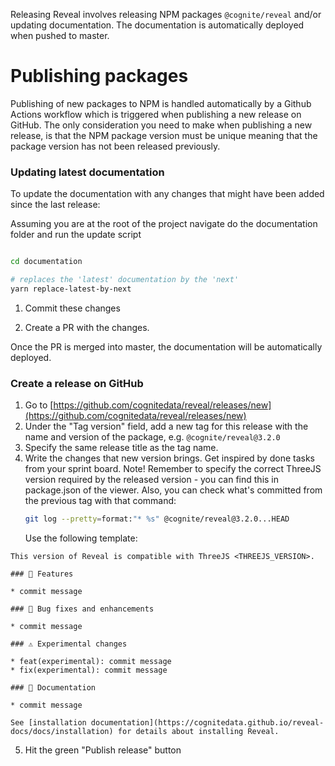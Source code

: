 Releasing Reveal involves releasing NPM packages `@cognite/reveal` and/or updating documentation. The documentation is automatically
deployed when pushed to master.

# Publishing packages
Publishing of new packages to NPM is handled automatically by a Github Actions workflow which is triggered when publishing a new release on GitHub.
The only consideration you need to make when publishing a new release, is that the NPM package version must be unique meaning that the package version has not been released previously.

### Updating latest documentation
To update the documentation with any changes that might have been added since the last release:

Assuming you are at the root of the project navigate do the documentation folder and run the update script

```bash

cd documentation

# replaces the 'latest' documentation by the 'next'
yarn replace-latest-by-next
```

1. Commit these changes

2. Create a PR with the changes.

Once the PR is merged into master, the documentation will be automatically deployed.

### Create a release on GitHub

1. Go to [https://github.com/cognitedata/reveal/releases/new](https://github.com/cognitedata/reveal/releases/new)
2. Under the "Tag version" field, add a new tag for this release with the name and version of the package, e.g. `@cognite/reveal@3.2.0`
3. Specify the same release title as the tag name.
4. Write the changes that new version brings. Get inspired by done tasks from your sprint board. Note!
   Remember to specify the correct ThreeJS version required by the released version - you can find this in package.json
   of the viewer.
Also, you can check what's committed from the previous tag with that command:
   ```bash
   git log --pretty=format:"* %s" @cognite/reveal@3.2.0...HEAD
   ```
    Use the following template:
```
This version of Reveal is compatible with ThreeJS <THREEJS_VERSION>.

### 🚀 Features

* commit message

### 🐞 Bug fixes and enhancements

* commit message

### ⚠️ Experimental changes

* feat(experimental): commit message
* fix(experimental): commit message

### 📖 Documentation

* commit message

See [installation documentation](https://cognitedata.github.io/reveal-docs/docs/installation) for details about installing Reveal.
```
5. Hit the green "Publish release" button
